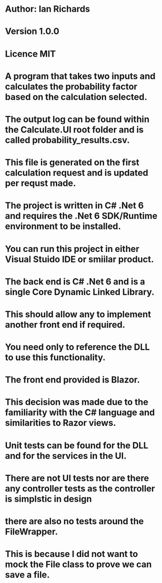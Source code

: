 # Author: Ian Richards
# Version 1.0.0
# Licence MIT
#
# A program that takes two inputs and calculates the probability factor based on the calculation selected.
#
# The output log can be found within the Calculate.UI root folder and is called probability_results.csv.
# This file is generated on the first calculation request and is updated per requst made.
#
# The project is written in C# .Net 6 and requires the .Net 6 SDK/Runtime environment to be installed.
#
# You can run this project in either Visual Stuido IDE or smiilar product.
#
# The back end is C# .Net 6 and is a single Core Dynamic Linked Library. 
# This should allow any to implement another front end if required. 
# You need only to reference the DLL to use this functionality.
#
# The front end provided is Blazor. 
# This decision was made due to the familiarity with the C# language and similarities to Razor views.
#
# Unit tests can be found for the DLL and for the services in the UI. 
# There are not UI tests nor are there any controller tests as the controller is simplstic in design
# there are also no tests around the FileWrapper. 
# This is because I did not want to mock the File class to prove we can save a file.   
